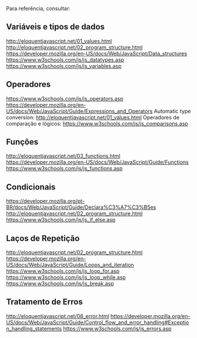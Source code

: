 Para referência, consultar:

## Variáveis e tipos de dados
http://eloquentjavascript.net/01_values.html
http://eloquentjavascript.net/02_program_structure.html
https://developer.mozilla.org/en-US/docs/Web/JavaScript/Data_structures
https://www.w3schools.com/js/js_datatypes.asp
https://www.w3schools.com/js/js_variables.asp

## Operadores
https://www.w3schools.com/js/js_operators.asp
https://developer.mozilla.org/en-US/docs/Web/JavaScript/Guide/Expressions_and_Operators
Automatic type conversion: http://eloquentjavascript.net/01_values.html
Operadores de comparação e lógicos: https://www.w3schools.com/js/js_comparisons.asp

## Funções
http://eloquentjavascript.net/03_functions.html
https://developer.mozilla.org/en-US/docs/Web/JavaScript/Guide/Functions
https://www.w3schools.com/js/js_functions.asp

## Condicionais
https://developer.mozilla.org/pt-BR/docs/Web/JavaScript/Guide/Declara%C3%A7%C3%B5es
http://eloquentjavascript.net/02_program_structure.html
https://www.w3schools.com/js/js_if_else.asp

## Laços de Repetição
http://eloquentjavascript.net/02_program_structure.html
https://developer.mozilla.org/en-US/docs/Web/JavaScript/Guide/Loops_and_iteration
https://www.w3schools.com/js/js_loop_for.asp
https://www.w3schools.com/js/js_loop_while.asp
https://www.w3schools.com/js/js_break.asp

## Tratamento de Erros
http://eloquentjavascript.net/08_error.html
https://developer.mozilla.org/en-US/docs/Web/JavaScript/Guide/Control_flow_and_error_handling#Exception_handling_statements
https://www.w3schools.com/js/js_errors.asp